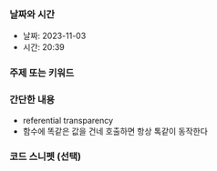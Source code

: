 ### 날짜와 시간

- 날짜: 2023-11-03
- 시간: 20:39

### 주제 또는 키워드


### 간단한 내용
- referential transparency
- 함수에 똑같은 값을 건네 호출하면 항상 톡같이 동작한다

### 코드 스니펫 (선택)

```typescript
```
